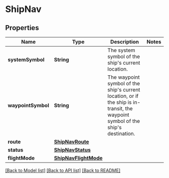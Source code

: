 # ShipNav

## Properties
Name | Type | Description | Notes
------------ | ------------- | ------------- | -------------
**systemSymbol** | **String** | The system symbol of the ship&#39;s current location. | 
**waypointSymbol** | **String** | The waypoint symbol of the ship&#39;s current location, or if the ship is in-transit, the waypoint symbol of the ship&#39;s destination. | 
**route** | [**ShipNavRoute**](ShipNavRoute.md) |  | 
**status** | [**ShipNavStatus**](ShipNavStatus.md) |  | 
**flightMode** | [**ShipNavFlightMode**](ShipNavFlightMode.md) |  | 

[[Back to Model list]](../README.md#documentation-for-models) [[Back to API list]](../README.md#documentation-for-api-endpoints) [[Back to README]](../README.md)


